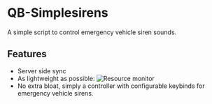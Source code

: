 # QB-Simplesirens

A simple script to control emergency vehicle siren sounds. 

## Features

- Server side sync 
- As lightweight as possible:
  ![Resource monitor](https://i.imgur.com/Hx9U73H.png)
- No extra bloat, simply a controller with configurable keybinds for emergency vehicle sirens.